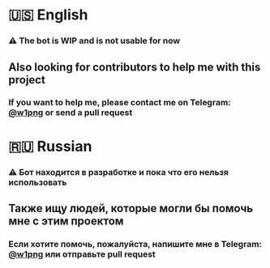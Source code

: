 # 🇺🇸 English
### ⚠️ The bot is WIP and is not usable for now

## Also looking for contributors to help me with this project
### If you want to help me, please contact me on Telegram: [@w1png](https://t.me/w1png) or send a pull request

# 🇷🇺 Russian
### ⚠️ Бот находится в разработке и пока что его нельзя использовать

## Также ищу людей, которые могли бы помочь мне с этим проектом
### Если хотите помочь, пожалуйста, напишите мне в Telegram: [@w1png](https://t.me/w1png) или отправьте pull request

